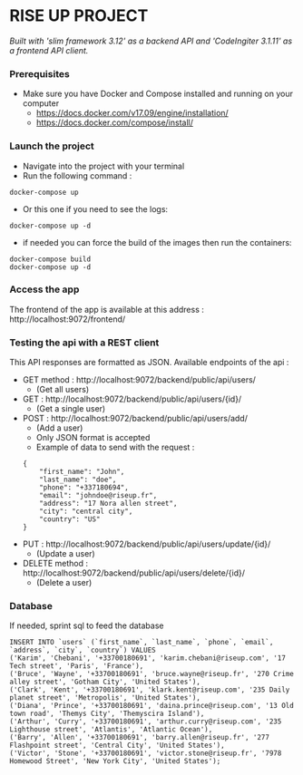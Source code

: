 # RISE UP PROJECT
*Built with 'slim framework 3.12' as a backend API and 'CodeIngiter 3.1.11' as a frontend API client.*


### Prerequisites
  - Make sure you have Docker and Compose installed and running on your computer
    - https://docs.docker.com/v17.09/engine/installation/
    - https://docs.docker.com/compose/install/


### Launch the project
  - Navigate into the project with your terminal
  - Run the following command :
  ```
  docker-compose up
  ```
  - Or this one if you need to see the logs:
  ```
  docker-compose up -d
  ```
  - if needed you can force the build of the images then run the containers:
  ```
  docker-compose build
  docker-compose up -d
  ```


### Access the app
The frontend of the app is available at this address :
http://localhost:9072/frontend/


### Testing the api with a REST client
This API responses are formatted as JSON.
Available endpoints of the api :
  - GET method : http://localhost:9072/backend/public/api/users/
    - (Get all users)
  - GET : http://localhost:9072/backend/public/api/users/{id}/
    - (Get a single user)
  - POST : http://localhost:9072/backend/public/api/users/add/
    - (Add a user)
    - Only JSON format is accepted
    - Example of data to send with the request :
    ```
    {
    	"first_name": "John",
    	"last_name": "doe",
    	"phone": "+337180694",
    	"email": "johndoe@riseup.fr",
    	"address": "17 Nora allen street",
    	"city": "central city",
    	"country": "US"
    }
    ```
  - PUT : http://localhost:9072/backend/public/api/users/update/{id}/
    - (Update a user)
  - DELETE method : http://localhost:9072/backend/public/api/users/delete/{id}/
    - (Delete a user)

### Database
If needed, sprint sql to feed the database
```
INSERT INTO `users` (`first_name`, `last_name`, `phone`, `email`, `address`, `city`, `country`) VALUES
('Karim', 'Chebani', '+33700180691', 'karim.chebani@riseup.com', '17 Tech street', 'Paris', 'France'),
('Bruce', 'Wayne', '+33700180691', 'bruce.wayne@riseup.fr', '270 Crime alley street', 'Gotham City', 'United States'),
('Clark', 'Kent', '+33700180691', 'klark.kent@riseup.com', '235 Daily planet street', 'Metropolis', 'United States'),
('Diana', 'Prince', '+33700180691', 'daina.prince@riseup.com', '13 Old town road', 'Themys City', 'Themyscira Island'),
('Arthur', 'Curry', '+33700180691', 'arthur.curry@riseup.com', '235 Lighthouse street', 'Atlantis', 'Atlantic Ocean'),
('Barry', 'Allen', '+33700180691', 'barry.allen@riseup.fr', '277 Flashpoint street', 'Central City', 'United States'),
('Victor', 'Stone', '+33700180691', 'victor.stone@riseup.fr', '7978 Homewood Street', 'New York City', 'United States');
```
